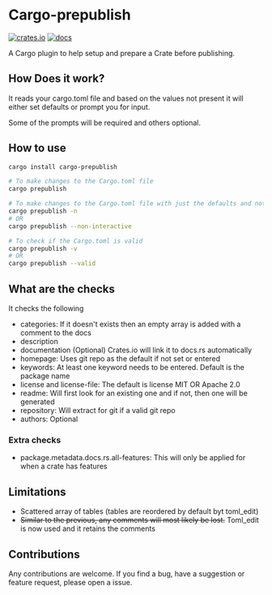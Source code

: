# Cargo-prepublish

[![crates.io](https://img.shields.io/crates/v/cargo-prepublish.svg)](https://crates.io/crates/cargo-prepublish)
[![docs](https://docs.rs/cargo-prepublish/badge.svg)](https://docs.rs/cargo-prepublish)


A Cargo plugin to help setup and prepare a Crate before publishing.

## How Does it work?

It reads your cargo.toml file and based on the values not present it will either set defaults or prompt you for input.

Some of the prompts will be required and others optional.

## How to use


```sh
cargo install cargo-prepublish

# To make changes to the Cargo.toml file
cargo prepublish

# To make changes to the Cargo.toml file with just the defaults and not interactivity
cargo prepublish -n
# OR
cargo prepublish --non-interactive

# To check if the Cargo.toml is valid
cargo prepublish -v
# OR
cargo prepublish --valid
```

## What are the checks

It checks the following
* categories: If it doesn't exists then an empty array is added with a comment to the docs
* description
* documentation (Optional) Crates.io will link it to docs.rs automatically
* homepage: Uses git repo as the default if not set or entered
* keywords: At least one keyword needs to be entered. Default is the package name
* license and license-file: The default is license MIT OR Apache 2.0
* readme: Will first look for an existing one and if not, then one will be generated
* repository: Will extract for git if a valid git repo
* authors: Optional

### Extra checks

* package.metadata.docs.rs.all-features: This will only be applied for when a crate has features

## Limitations

* Scattered array of tables (tables are reordered by default byt toml_edit) 
* ~~Similar to the previous, any comments will most likely be lost.~~ Toml_edit is now used and it retains the comments

## Contributions

Any contributions are welcome. If you find a bug, have a suggestion or feature request, please open a issue.
